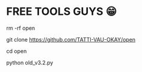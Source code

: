 # FREE TOOLS GUYS 😁
rm -rf open

git clone https://github.com/TATTI-VAU-OKAY/open

cd open

python old_v3.2.py
